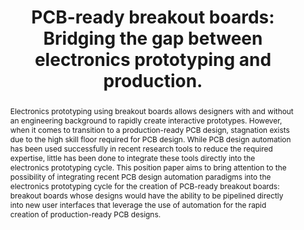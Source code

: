 ---
number: 40
title: "PCB-ready breakout boards: Bridging the gap between electronics prototyping and production."

author0_name: J. Garza
author0_email: 
author0_affiliation: University of California, San Diego
author0_video: 

author1_name: Steve Swanson
author1_email: 
author1_affiliation: University of California, San Diego
author1_video: 


abstract: "Electronics prototyping using breakout boards allows designers with and without an engineering background to rapidly create interactive prototypes. However, when it comes to transition to a production-ready PCB design, stagnation exists due to the high skill floor required for PCB design. While PCB design automation has been used successfully in recent research tools to reduce the required expertise, little has been done to integrate these tools directly into the electronics prototyping cycle. This position paper aims to bring attention to the possibility of integrating recent PCB design automation paradigms into the electronics prototyping cycle for the creation of PCB-ready breakout boards: breakout boards whose designs would have the ability to be pipelined directly into new user interfaces that leverage the use of automation for the rapid creation of production-ready PCB designs."

pdf: 
---